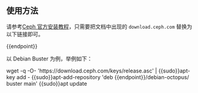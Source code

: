 ## 使用方法

请参考[Ceph 官方安装教程](https://docs.ceph.com/en/latest/install/get-packages/)，只需要把文档中出现的 `download.ceph.com` 替换为以下链接即可。

<tmpl>
{{endpoint}}
</tmpl>

以 Debian Buster 为例，举例如下：

<tmpl z-lang="bash">
wget -q -O- 'https://download.ceph.com/keys/release.asc' | {{sudo}}apt-key add -
{{sudo}}apt-add-repository 'deb {{endpoint}}/debian-octopus/ buster main'
{{sudo}}apt update
</tmpl>
